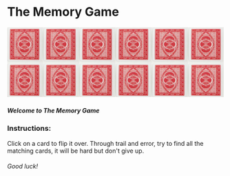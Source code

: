 # The Memory Game
![Example](./example.png)

##### Welcome to The Memory Game

### Instructions:
Click on a card to flip it over.
Through trail and error, try to find all the matching cards, it will be hard but don't give up.

###### Good luck!